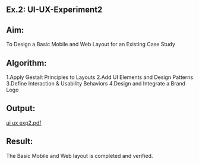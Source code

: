 ## Ex.2: UI-UX-Experiment2

## Aim:
To Design a Basic Mobile and Web Layout for an Existing Case Study

## Algorithm:
1.Apply Gestalt Principles to Layouts
2.Add UI Elements and Design Patterns
3.Define Interaction & Usability Behaviors
4.Design and Integrate a Brand Logo
## Output:
[ui ux exp2.pdf](https://github.com/user-attachments/files/20534202/ui.ux.exp2.pdf.new.pdf)

## Result:
The Basic Mobile and Web layout is completed and verified.
